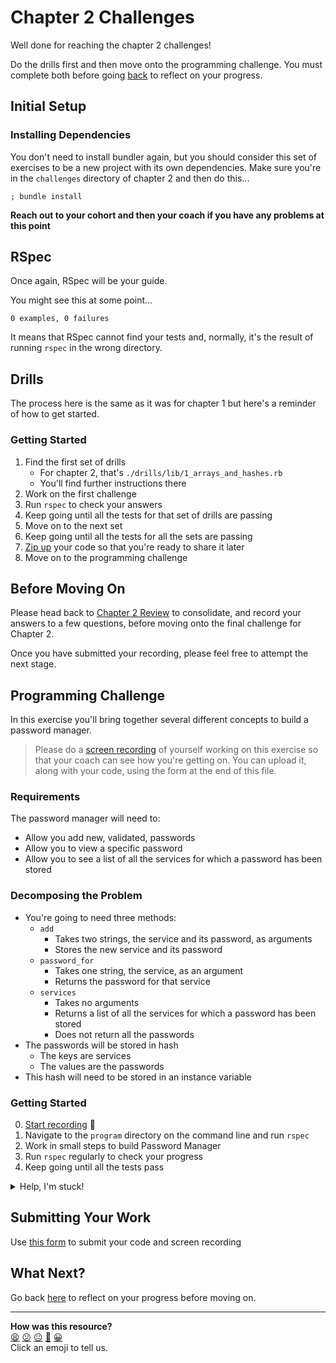 # Chapter 2 Challenges

Well done for reaching the chapter 2 challenges!

Do the drills first and then move onto the programming challenge. You must complete both before going [back](../06_putting_it_into_practice.md) to reflect on your progress.

## Initial Setup

### Installing Dependencies

You don't need to install bundler again, but you should consider this set of exercises to be a new project with its own dependencies. Make sure you're in the `challenges` directory of chapter 2 and then do this...

```shell
; bundle install
```

**Reach out to your cohort and then your coach if you have any problems at this point**

## RSpec

Once again, RSpec will be your guide.

You might see this at some point...

```shell
0 examples, 0 failures
```

It means that RSpec cannot find your tests and, normally, it's the result of running `rspec` in the wrong directory.

## Drills

The process here is the same as it was for chapter 1 but here's a reminder of how to get started.

### Getting Started

1. Find the first set of drills
    * For chapter 2, that's `./drills/lib/1_arrays_and_hashes.rb`
    * You'll find further instructions there
2. Work on the first challenge
3. Run `rspec` to check your answers
4. Keep going until all the tests for that set of drills are passing
5. Move on to the next set
6. Keep going until all the tests for all the sets are passing
7. [Zip up](../../pills/creating_zipfiles.md) your code so that you're ready to share it later
8. Move on to the programming challenge

## Before Moving On

Please head back to [Chapter 2 Review](./07_chapter_2_review.md) to consolidate, and record your answers to a few questions, before moving onto the final challenge for Chapter 2.

Once you have submitted your recording, please feel free to attempt the next stage.

## Programming Challenge

In this exercise you'll bring together several different concepts to build a password manager. 

> Please do a [screen recording](../../pills/screen_recordings.md) of yourself working on this exercise so that your coach can see how you're getting on. You can upload it, along with your code, using the form at the end of this file.

### Requirements

The password manager will need to:
- Allow you add new, validated, passwords
- Allow you to view a specific password
- Allow you to see a list of all the services for which a password has been stored

### Decomposing the Problem

- You're going to need three methods:
  - `add`
    * Takes two strings, the service and its password, as arguments
    * Stores the new service and its password
  - `password_for`
    * Takes one string, the service, as an argument
    * Returns the password for that service
  - `services`
    * Takes no arguments
    * Returns a list of all the services for which a password has been stored
    * Does not return all the passwords
- The passwords will be stored in hash
  * The keys are services
  * The values are the passwords
- This hash will need to be stored in an instance variable

### Getting Started
0. [Start recording](../../pills/screen_recordings.md) 🎥
1. Navigate to the `program` directory on the command line and run `rspec`
2. Work in small steps to build Password Manager
3. Run `rspec` regularly to check your progress
4. Keep going until all the tests pass

<details><summary>Help, I'm stuck!</summary>
  <p>
    If you're unsure how to get started or, having started, make progress beyond a certain point, fear not. The blocker is likely to be process related - to get help, go <a href="./baking_a_class.md">here</a>
  </p>
</details>

## Submitting Your Work

Use [this form](https://airtable.com/shr6mk28x0fy3OrxN?prefill_Item=rubyf_ch2) to submit your code and screen recording

## What Next?

Go back [here](../07_putting_chapter_2_into_practice.md#reflect-and-review) to reflect on your progress before moving on.


<!-- BEGIN GENERATED SECTION DO NOT EDIT -->

---

**How was this resource?**  
[😫](https://airtable.com/shrUJ3t7KLMqVRFKR?prefill_Repository=makersacademy%2Fruby_foundations&prefill_File=chapter2%2Fchallenges%2FREADME.md&prefill_Sentiment=😫) [😕](https://airtable.com/shrUJ3t7KLMqVRFKR?prefill_Repository=makersacademy%2Fruby_foundations&prefill_File=chapter2%2Fchallenges%2FREADME.md&prefill_Sentiment=😕) [😐](https://airtable.com/shrUJ3t7KLMqVRFKR?prefill_Repository=makersacademy%2Fruby_foundations&prefill_File=chapter2%2Fchallenges%2FREADME.md&prefill_Sentiment=😐) [🙂](https://airtable.com/shrUJ3t7KLMqVRFKR?prefill_Repository=makersacademy%2Fruby_foundations&prefill_File=chapter2%2Fchallenges%2FREADME.md&prefill_Sentiment=🙂) [😀](https://airtable.com/shrUJ3t7KLMqVRFKR?prefill_Repository=makersacademy%2Fruby_foundations&prefill_File=chapter2%2Fchallenges%2FREADME.md&prefill_Sentiment=😀)  
Click an emoji to tell us.

<!-- END GENERATED SECTION DO NOT EDIT -->

